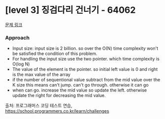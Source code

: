 # [level 3] 징검다리 건너기 - 64062 

[문제 링크](https://school.programmers.co.kr/learn/courses/30/lessons/64062) 

### Approach
- Input size: input size is 2 billion. so over the O(N) time complexity won't be satisfied the condition of this problem.
- For handling the input size use the two pointer. which time complexity is O(log N)
- The value of the element is the pointer. so initial left value is 0 and right is the max value of the array
- if the number of sequentional value subtract from the mid value over the K size this means can't jump. can't go through. otherwise it can go
- when can go. increase the mid value so update the left. otherwise update the right for decreasing the mid value.


 출처: 프로그래머스 코딩 테스트 연습, https://school.programmers.co.kr/learn/challenges
